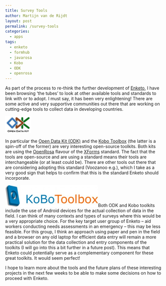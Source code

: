 ```yaml
---
title: Survey Tools
author: Martijn van de Rijdt
layout: post
permalink: /survey-tools
categories:
  - apps
tags:
  - enketo
  - formhub
  - javarosa
  - Kobo
  - ODK
  - openrosa
---
```

As part of the process to re-think the further development of [Enketo][1], I have been browsing ‘the tubes’ to look at other available tools and standards to link with or to adopt. I must say, it has been very enlightening! There are some active and very supportive communities out there that are working on cutting-edge tools to collect data in developing countries.

 [1]: ../an-introduction-to-rapaide/ "An Introduction to Rapaide"

[![Open Data Kit logo][2]][3]

 [2]: ../files/2012/02/odk_logo.png
 [3]: http://opendatakit.org "OpenDataKit website"

In particular the [Open Data Kit (ODK)][3] and the [Kobo Toolbox][4] (the latter is a spin-off of the former) are very interesting open-source toolkits. Both kits are using the [OpenRosa][5] flavour of the [XForms][6] standard. The fact that the tools are open-source and are using a standard means their tools are interchangeable (or at least could be). There are other tools out there that are considering adopting this standard (Voozanoo e.g.), which I take as a very good sign that helps to confirm that this is the standard Enketo should incorporate.

 [3]: http://opendatakit.org/
 [4]: http://www.kobotoolbox.org/
 [5]: http://www.dimagi.com/javarosa/ "OpenRosa description on Dimagi web site"
 [6]: http://en.wikipedia.org/wiki/XForms "XForms description on wikipedia"

[![Kobo Toolbox logo][7]][8]Both ODK and Kobo toolkits include the use of Android devices for the actual collection of data in the field. I can think of many contexts and types of surveys where this would be a very appropriate choice. For the key target user group of Enketo – aid workers conducting needs assessments in an emergency – this may be less feasible. For this group, I think an approach using paper and pen in the field and a browser on any old laptop for efficient data entry will remain a more practical solution for the data collection and entry components of the toolkits (I will go into this a bit further in a future post). This means that Enketo could potentially serve as a complementary component for these great toolkits. It would seem perfect!

 [7]: ../files/2012/02/kobotoolbox_logo-300x71.jpg
 [8]: http://kobotoolbox.org

I hope to learn more about the tools and the future plans of these interesting projects in the next few weeks to be able to make some decisions on how to proceed with Enketo.
